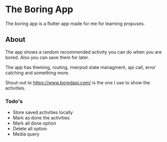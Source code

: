 # The Boring App

The boring app is a flutter app made for me for learning propuses.

## About

The app shows a random recommended activity you can do when you are bored. Also you can save them for later.

The app has theming, routing, riverpod state managment, api call, error catching and something more.

Shout-out to https://www.boredapi.com/ is the one I use to show the activities.

### Todo's

- Store saved activities locally
- Mark as done the activities
- Mark all done option
- Delete all option
- Media query
